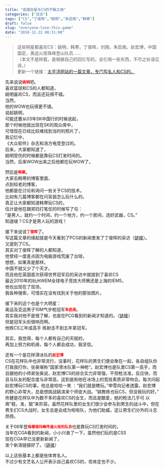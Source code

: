 ```yaml
---
title: "各路巨星与CS的不解之缘"
categories: ["日志"]
tags: ["CS","丁俊晖","姚明","朱启南","韩寒"]
draft: false
slug: "everyone-love-this-game"
date: "2010-12-22 08:31:00"
---
```


<blockquote>
<p>这些明星都喜欢CS：姚明，韩寒，丁俊晖，刘翔，朱启南，赵宏博，中国国足，奥运火炬珠峰登山队员……<br>
（本文不是转载，是根据自己的回忆写的，会引用一些东西，不尽之处请见谅。）<br>
更新一个链接：<a href="http://fight.pcgames.com.cn/cs/article/1101/2103270.html" target="_blank">太平洋网站的一篇文章，专门写名人和CS的。</a></p>
</blockquote>
<p>先来说说<span style="font-weight:bold;font-size:12px;color:#FF0000">姚明</span>吧。<br>
喜欢篮球和CS的人都知道，<br>
姚明喜欢CS，而且还玩得不错。<br>
当然，<br>
他的WOW也玩得更不错。<br>
说起姚明，<br>
可能还要从03年SK中国行的时候说起，<br>
那个时候他就出现在SK的观众席中，<br>
可惜现在已经比较难找到当时的照片了，<br>
我记忆中，<br>
《大众软件》杂志和浩方电竞登过的。<br>
后来，大家都知道了，<br>
姚明受伤的时候都是靠玩CS打发时间的。<br>
当然，后来WOW出来之后他都在玩WOW了。</p>
<p>
然后是<span style="font-weight:bold;font-size:12px;color:#FF0000">韩寒</span>。<br>
大家去韩寒的博客里面，<br>
点到较老的博客，<br>
他都是在讨论和询问一些关于CS的技术。<br>
比如有几篇博客都在问盲狙怎么玩什么的。<br>
真正让大家都知道韩寒玩CS的，<br>
估计是他在跟郑钧打笔仗的时候写了句：<br>
“是男人，就约一个时间，约一个地方，约一个房间，选好武器，CS。”<br>
知道啵？CS才是男人玩的游戏！</p>

<p>接下来说说<span style="font-weight:bold;font-size:12px;color:#FF0000">丁俊晖</span>了。<br>
写这篇文章的缘起就是今天看到了PCG的新闻里发了丁俊晖的采访（<a href="http://fight.pcgames.com.cn/cs/news/1012/2091728.html" target="_blank">链接</a>）。<br>
又提到了CS。<br>
其实对丁俊晖了解的人都知道，<br>
他曾经一度差点因为电脑游戏荒废了台球。<br>
想想，如果真是那样。<br>
中国不就又少了个天才。<br>
而且他在英国首次获得世界冠军后的采访中就提到了喜欢CS<br>
最近2010年的杭州WEM全球电子竞技大师赛还是上海的IEM5，<br>
他也出现在了现场，<br>
我各种搜索，可惜实在没有找到关于他的那张图片。</p>
<p>接下来的这个也是个大明星：<br>
奥运及亚运男子10M气步枪冠军<span style="font-weight:bold;font-size:12px;color:#FF0000">朱启南</span>。<br>
其实我对他不是很了解，也是在PCG看到的新闻才知道的。（<a href="http://fight.pcgames.com.cn/cs/news/1012/2091754.html" target="_blank">链接</a>）<br>
但是冠军头衔很响亮啊。<br>
他练CS三年成高手 练射击不到五年拿冠军。</p>
<p>
其实，我觉得，每个人都有自己的天赋的，<br>
再加上努力和机缘，每个人都会成功，我坚信。</p>
<p>还有一个是花样滑冰队的<span style="font-weight:bold;font-size:12px;color:#FF0000">赵宏博</span><br>
CS在花样队中也非常流行，没事时，花样队的男生们便会聚在一起，各自组队你打我我打你，张昊堪称“国家滑冰队第一神枪”。赵宏博也是队里CS第一高手，而且据他的小师弟张昊说，赵宏博CS的综合实力非常强，不但枪法准，反应快，而且与队友的配合度与非常高，这到是和他在冰场上的竞技素质非常吻合。每次问起赵宏博玩CS的事，他总是哈哈一笑 ：“我们就是瞎玩。”申雪向记者透露，赵宏博的野心非常大，总是想挑战姚滨来个师徒大战。“姚教练也玩CS，但没我玩的好。” <br>
佟健是花样队中为数不多的喜欢CS的女生，而且是酷爱，她的枪法几乎可 以用“稳，准，狠”来形容。虽然花样队里的女生们很少会参与到男生的战斗中，但在男生们CS大战时，女生总是会成为啦啦队，为他们助威，这让男生们分外的斗志昂扬。</p>
<p>关于08年登<span style="font-weight:bold;font-size:12px;color:#FF0000">珠穆琅玛峰传递火炬的队员</span>也是靠玩CS打发时间的，<br>
当年在CGA看到的新闻，小小兴奋了一下，虽然他们玩的是CSS<br>
现在CGA早已没更新新闻了，<br>
发个新浪链接好了。（<a href="http://sports.sina.com.cn/o/2008-05-05/02223640856.shtml" target="_blank">链接</a>）</p>
<p>以上这些基本上都是些体育名人。<br>
不过少有文艺名人公开表示自己喜欢CS的，但肯定也不少。</p>
